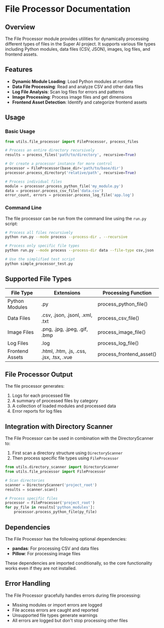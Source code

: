 # File Processor Documentation

## Overview

The File Processor module provides utilities for dynamically processing different types of files in the Super AI project. It supports various file types including Python modules, data files (CSV, JSON), images, log files, and frontend assets.

## Features

- **Dynamic Module Loading**: Load Python modules at runtime
- **Data File Processing**: Read and analyze CSV and other data files
- **Log File Analysis**: Scan log files for errors and patterns
- **Image Processing**: Process image files and get dimensions
- **Frontend Asset Detection**: Identify and categorize frontend assets

## Usage

### Basic Usage

```python
from utils.file_processor import FileProcessor, process_files

# Process an entire directory recursively
results = process_files('path/to/directory', recursive=True)

# Or create a processor instance for more control
processor = FileProcessor(base_dir='path/to/base/dir')
processor.process_directory('relative/path', recursive=True)

# Process individual files
module = processor.process_python_file('my_module.py')
data = processor.process_csv_file('data.csv')
error_count, errors = processor.process_log_file('app.log')
```

### Command Line

The file processor can be run from the command line using the `run.py` script:

```bash
# Process all files recursively
python run.py --mode process --process-dir . --recursive

# Process only specific file types
python run.py --mode process --process-dir data --file-type csv,json

# Use the simplified test script
python simple_processor_test.py
```

## Supported File Types

| File Type | Extensions | Processing Function |
|-----------|------------|---------------------|
| Python Modules | .py | process_python_file() |
| Data Files | .csv, .json, .jsonl, .xml, .txt | process_csv_file() |
| Image Files | .png, .jpg, .jpeg, .gif, .bmp | process_image_file() |
| Log Files | .log | process_log_file() |
| Frontend Assets | .html, .htm, .js, .css, .jsx, .tsx, .vue | process_frontend_asset() |

## File Processor Output

The file processor generates:

1. Logs for each processed file
2. A summary of processed files by category
3. A collection of loaded modules and processed data
4. Error reports for log files

## Integration with Directory Scanner

The File Processor can be used in combination with the DirectoryScanner to:

1. First scan a directory structure using `DirectoryScanner`
2. Then process specific file types using `FileProcessor`

```python
from utils.directory_scanner import DirectoryScanner
from utils.file_processor import FileProcessor

# Scan directories
scanner = DirectoryScanner('project_root')
results = scanner.scan()

# Process specific files
processor = FileProcessor('project_root')
for py_file in results['python_modules']:
    processor.process_python_file(py_file)
```

## Dependencies

The File Processor has the following optional dependencies:

- **pandas**: For processing CSV and data files
- **Pillow**: For processing image files

These dependencies are imported conditionally, so the core functionality works even if they are not installed.

## Error Handling

The File Processor gracefully handles errors during file processing:

- Missing modules or import errors are logged
- File access errors are caught and reported
- Unsupported file types generate warnings
- All errors are logged but don't stop processing other files

